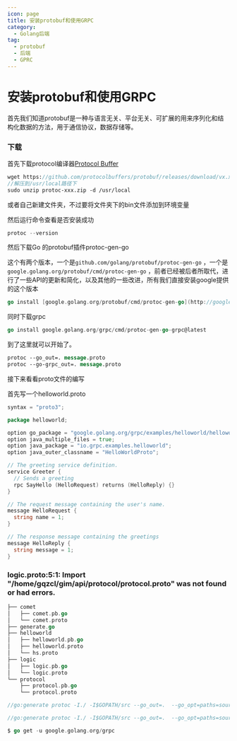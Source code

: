 ```yaml
---
icon: page
title: 安装protobuf和使用GRPC
category:
  - Golang后端
tag:
  - protobuf
  - 后端
  - GPRC
---
```

# 安装protobuf和使用GRPC

首先我们知道protobuf是一种与语言无关、平台无关、可扩展的用来序列化和结构化数据的方法，用于通信协议，数据存储等。

### 下载

首先下载protocol编译器[Protocol Buffer](https://github.com/protocolbuffers/protobuf/releases)

```protobuf
wget https://github.com/protocolbuffers/protobuf/releases/download/vx.x.x/protoc-x.x.x-linux-x86_64.zip
//解压到/usr/local路径下
sudo unzip protoc-xxx.zip -d /usr/local
```

或者自己新建文件夹，不过要将文件夹下的bin文件添加到环境变量

然后运行命令查看是否安装成功

```go
protoc --version
```

然后下载Go 的protobuf插件protoc-gen-go

这个有两个版本，一个是`github.com/golang/protobuf/protoc-gen-go` ，一个是`google.golang.org/protobuf/cmd/protoc-gen-go` ，前者已经被后者所取代，进行了一些API的更新和简化，以及其他的一些改进，所有我们直接安装google提供的这个版本

```go
go install [google.golang.org/protobuf/cmd/protoc-gen-go](http://google.golang.org/protobuf/cmd/protoc-gen-go)@latest
```

同时下载grpc

```go
go install google.golang.org/grpc/cmd/protoc-gen-go-grpc@latest
```

到了这里就可以开始了。

```protobuf
protoc --go_out=. message.proto
protoc --go-grpc_out=. message.proto
```

接下来看看proto文件的编写

首先写一个helloworld.proto

```go
syntax = "proto3";

package helloworld;

option go_package = "google.golang.org/grpc/examples/helloworld/helloworld";
option java_multiple_files = true;
option java_package = "io.grpc.examples.helloworld";
option java_outer_classname = "HelloWorldProto";

// The greeting service definition.
service Greeter {
  // Sends a greeting
  rpc SayHello (HelloRequest) returns (HelloReply) {}
}

// The request message containing the user's name.
message HelloRequest {
  string name = 1;
}

// The response message containing the greetings
message HelloReply {
  string message = 1;
}
```

### **logic.proto:5:1: Import "/home/gqzcl/gim/api/protocol/protocol.proto" was not found or had errors.**

```go
├── comet
│   ├── comet.pb.go
│   └── comet.proto
├── generate.go
├── helloworld
│   ├── helloworld.pb.go
│   ├── helloworld.proto
│   └── hs.proto
├── logic
│   ├── logic.pb.go
│   └── logic.proto
└── protocol
    ├── protocol.pb.go
    └── protocol.proto
```

```go
//go:generate protoc -I./ -I$GOPATH/src --go_out=.  --go_opt=paths=source_relative logic/logic.proto
```

```go
//go:generate protoc -I./ -I$GOPATH/src --go_out=.  --go_opt=paths=source_relative --go-grpc_out=. --go-grpc_opt=paths=source_relative logic/logic.proto
```


```go
$ go get -u google.golang.org/grpc
```
